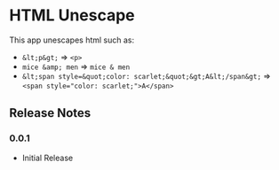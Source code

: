 # HTML Unescape

This app unescapes html such as:

- `&lt;p&gt;` => `<p>`
- `mice &amp; men` => `mice & men`
- `&lt;span style=&quot;color: scarlet;&quot;&gt;A&lt;/span&gt;` => `<span style="color: scarlet;">A</span>`

## Release Notes

### 0.0.1

* Initial Release

